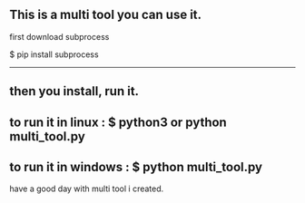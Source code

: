 This is a multi tool you can use it.
------------------------------------
first download subprocess

$ pip install subprocess

---------------------------------------------------------------------------------------------------------------------
then you install, run it.
-------------------------
to run it in linux : $ python3 or python multi_tool.py
------------------                    
to run it in windows : $ python multi_tool.py
--------------------
have a good day with multi tool i created.
